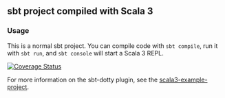 ## sbt project compiled with Scala 3

### Usage

This is a normal sbt project. You can compile code with `sbt compile`, run it with `sbt run`, and `sbt console` will start a Scala 3 REPL.

[![Coverage Status](https://coveralls.io/repos/github/PhilNeu13/Othello/badge.svg?branch=main)](https://coveralls.io/github/PhilNeu13/Othello?branch=main)

For more information on the sbt-dotty plugin, see the
[scala3-example-project](https://github.com/scala/scala3-example-project/blob/main/README.md).
